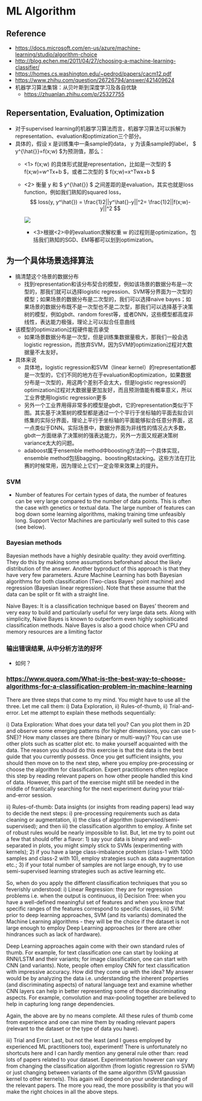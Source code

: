 # ML Algorithm

## Reference
+ https://docs.microsoft.com/en-us/azure/machine-learning/studio/algorithm-choice
+ http://blog.echen.me/2011/04/27/choosing-a-machine-learning-classifier/
+ https://homes.cs.washington.edu/~pedrod/papers/cacm12.pdf
+ https://www.zhihu.com/question/26726794/answer/421409624
+ 机器学习算法集锦：从贝叶斯到深度学习及各自优缺
	+ https://zhuanlan.zhihu.com/p/25327755

## Repersentation, Evaluation, Optimization
+ 对于supervised learning的机器学习算法而言，机器学习算法可以拆解为representation、evaluation和optimization三个部分。
+ 具体的，假设 x 是训练集中一条sample的data， y 为该条sample的label， $ y^{\hat{}}=f(x;w) $为预测值，那么：
	+ <1> f(x;w) 的具体形式就是representation，比如是一次型的 $ f(x;w)=w^Tx+b $，或者二次型的 $ f(x;w)=x^Twx+b $
	+ <2> 衡量 y 和 $ y^{\hat{}} $ 之间差距的是evaluation，其实也就是loss function，例如我们熟知的squared loss， 
	$$ loss(y, y^\hat{}) = \frac{1}2||y^\hat{}-y||^2= \frac{1}2||f(x;w)-y||^2 $$
        
       ![](https://pic2.zhimg.com/80/v2-dbce9350c5050e1154f0b7c54ff7fd31_hd.jpg)
       
       + <3>根据<2>中的evaluation求解权重 w 的过程则是optimization，包括我们熟知的SGD、EM等都可以划到optimization。

## 为一个具体场景选择算法
+ 搞清楚这个场景的数据分布
	+ 找到representation和该分布契合的模型，例如该场景的数据分布是一次型的，那我们就可以选择logistic regression、SVM等分界面为一次型的模型；如果场景的数据分布是二次型的，我们可以选择naive bayes；如果场景的数据分布既不是一次型也不是二次型，那我们可以选择基于决策树的模型，例如gbdt、random forest等，或者DNN，这些模型都高度非线性，表达能力极强，理论上可以拟合任意曲线
+ 该模型的optimization过程硬件能否承受
	+ 如果场景数据分布是一次型，但是训练集数据量极大，那我们一般会选logistic regression，而放弃SVM，因为SVM的optimization过程对大数据量不太友好。
+ 具体来说
	+ 具体地，logistic regression和SVM（linear kernel）的representation都是一次型的，它们不同的地方在于evaluation和optimization，如果数据分布是一次型的，用这两个差别不会太大，但是logistic regression的optimization过程对大数据量更加友好，而且预测值能有概率意义，所以工业界使用logistic regression更多
	+ 另外一个工业界用得非常多的模型是gbdt，它的representation类似于下图。其实基于决策树的模型都是通过一个个平行于坐标轴的平面去拟合训练集的实际分界面，理论上平行于坐标轴的平面能够拟合任意分界面，这一点类似于DNN。实际场景中，数据分界面为非线性的情况占大多数，gbdt一方面继承了决策树的强表达能力，另外一方面又规避决策树variance太大的问题。
	+ adaboost属于ensemble method中boosting方法的一个具体实现，ensemble method包括bagging、boosting和stacking。这些方法在打比赛的时候常用，因为理论上它们一定会带来效果上的提升。


### SVM
+ Number of features
For certain types of data, the number of features can be very large compared to the number of data points. This is often the case with genetics or textual data. The large number of features can bog down some learning algorithms, making training time unfeasibly long. Support Vector Machines are particularly well suited to this case (see below).

### Bayesian methods
Bayesian methods have a highly desirable quality: they avoid overfitting. They do this by making some assumptions beforehand about the likely distribution of the answer. Another byproduct of this approach is that they have very few parameters. Azure Machine Learning has both Bayesian algorithms for both classification (Two-class Bayes' point machine) and regression (Bayesian linear regression). Note that these assume that the data can be split or fit with a straight line.

Naive Bayes: It is a classification technique based on Bayes’ theorem and very easy to build and particularly useful for very large data sets. Along with simplicity, Naive Bayes is known to outperform even highly sophisticated classification methods. Naive Bayes is also a good choice when CPU and memory resources are a limiting factor

### 输出错误结果, 从中分析方法的好坏
+ 如何？

### https://www.quora.com/What-is-the-best-way-to-choose-algorithms-for-a-classification-problem-in-machine-learning
There are three steps that come to my mind. You might have to use all the three. Let me call them: i) Data Exploration, ii) Rules-of-thumb, ii) Trial-and-error. Let me attempt to explain these methods sequentially:

i) Data Exploration: What does your data tell you? Can you plot them in 2D and observe some emerging patterns (for higher dimensions, you can use t-SNE)? How many classes are there (binary or multi-way)? You can use other plots such as scatter plot etc. to make yourself acquainted with the data. The reason you should do this exercise is that the data is the best guide that you currently possess. Once you get sufficient insights, you should then move on to the next step, where you employ pre-processing or choose the algorithm for classification. Expert practitioners often replace this step by reading relevant papers on how other people handled this kind of data. However, this part of the exercise might still be needed in the middle of frantically searching for the next experiment during your trial-and-error session.

ii) Rules-of-thumb: Data insights (or insights from reading papers) lead way to decide the next steps: i) pre-processing requirements such as data cleaning or augmentation, ii) the class of algorithm (supervised/semi-supervised); and then iii) the classification algorithm to employ. A finite set of robust rules would be nearly impossible to list. But, let me try to point out a few that should offer a flavor: 1) say your data is binary and well-separated in plots, you might simply stick to SVMs (experimenting with kernels); 2) if you have a large class-imbalance problem (class-1 with 1000 samples and class-2 with 10), employ strategies such as data augmentation etc.; 3) if your total number of samples are not large enough, try to use semi-supervised learning strategies such as active learning etc.

So, when do you apply the different classification techniques that you so feverishly understood: i) Linear Regression: they are for regression problems i.e. when the output is continuous, ii) Decision Tree: when you have a well-defined meaningful set of features and when you know that specific ranges of the features correspond to specific classes, iii) SVM: prior to deep learning approaches, SVM (and its variants) dominated the Machine Learning algorithms - they will be the choice if the dataset is not large enough to employ Deep Learning approaches (or there are other hindrances such as lack of hardware).

Deep Learning approaches again come with their own standard rules of thumb. For example, for text classification one can start by looking at RNN/LSTM and their variants; for image classification, one can start with CNN (and variants). Note, people often employ CNN for text classification with impressive accuracy. How did they come up with the idea? My answer would be by analyzing the data i.e. understanding the inherent properties (and discriminating aspects) of natural language text and examine whether CNN layers can help in better representing some of those discriminating aspects. For example, convolution and max-pooling together are believed to help in capturing long range dependencies.

Again, the above are by no means complete. All these rules of thumb come from experience and one can mine them by reading relevant papers (relevant to the dataset or the type of data you have).

iii) Trial and Error: Last, but not the least (and I guess employed by experienced ML practitioners too), experiment! There is unfortunately no shortcuts here and I can hardly mention any general rule other than: read lots of papers related to your dataset. Experimentation however can vary from changing the classification algorithm (from logistic regression ro SVM) or just changing between variants of the same algorithm (SVM gaussian kernel to other kernels). This again will depend on your understanding of the relevant papers. The more you read, the more possibility is that you will make the right choices in all the above steps.
